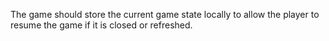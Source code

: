 The game should store the current game state locally to allow the player to resume the game if it is
closed or refreshed.
